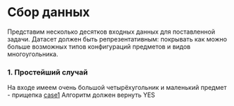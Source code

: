 # Сбор данных
Представим несколько десятков входных данных для поставленной задачи. Датасет должен быть репрезентативным: покрывать как можно больше возможных типов конфигураций предметов и видов многоугольника.

### 1. Простейший случай
На входе имеем очень большой четырёхугольник и маленький предмет - прищепка
[case1](https://github.com/Brightest-Sunshine/Signal_processing_SPbSTU/blob/develop/dataset/case1.jpg)
Алгоритм должен вернуть YES

